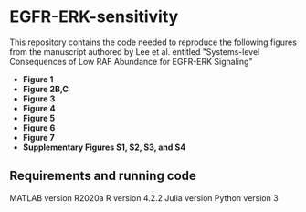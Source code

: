 # EGFR-ERK-sensitivity

This repository contains the code needed to reproduce the following figures from the manuscript authored by Lee et al. entitled "Systems-level Consequences of Low RAF Abundance for EGFR-ERK Signaling"
* **Figure 1** 
* **Figure 2B,C** 
* **Figure 3** 
* **Figure 4**
* **Figure 5**
* **Figure 6**
* **Figure 7**
* **Supplementary Figures S1, S2, S3, and S4**

## Requirements and running code
MATLAB version R2020a
R version 4.2.2
Julia version 
Python version 3
